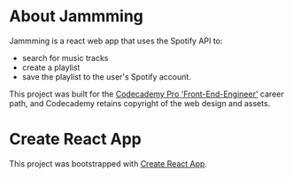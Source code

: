 # About Jammming
Jammming is a react web app that uses the Spotify API to:
- search for music tracks
- create a playlist
- save the playlist to the user's Spotify account.

This project was built for the [Codecademy Pro 'Front-End-Engineer'](https://www.codecademy.com/learn/paths/front-end-engineer-career-path) career path, and Codecademy retains copyright of the web design and assets.

# Create React App

This project was bootstrapped with [Create React App](https://github.com/facebook/create-react-app).
